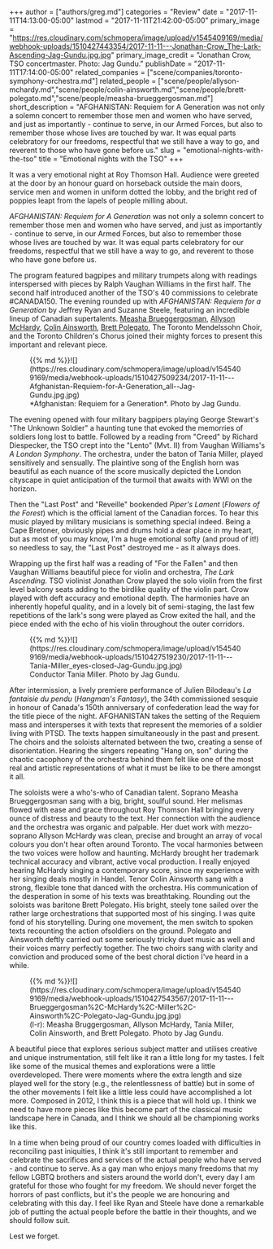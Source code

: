 +++
author = ["authors/greg.md"]
categories = "Review"
date = "2017-11-11T14:13:00-05:00"
lastmod = "2017-11-11T21:42:00-05:00"
primary_image = "https://res.cloudinary.com/schmopera/image/upload/v1545409169/media/webhook-uploads/1510427443354/2017-11-11---Jonathan-Crow_The-Lark-Ascending-Jag-Gundu.jpg.jpg"
primary_image_credit = "Jonathan Crow, TSO concertmaster. Photo: Jag Gundu."
publishDate = "2017-11-11T17:14:00-05:00"
related_companies = ["scene/companies/toronto-symphony-orchestra.md"]
related_people = ["scene/people/allyson-mchardy.md","scene/people/colin-ainsworth.md","scene/people/brett-polegato.md","scene/people/measha-brueggergosman.md"]
short_description = "AFGHANISTAN: Requiem for A Generation was not only a solemn concert to remember those men and women who have served, and just as importantly - continue to serve, in our Armed Forces, but also to remember those whose lives are touched by war. It was equal parts celebratory for our freedoms, respectful that we still have a way to go, and reverent to those who have gone before us."
slug = "emotional-nights-with-the-tso"
title = "Emotional nights with the TSO"
+++

It was a very emotional night at Roy Thomson Hall. Audience were greeted at the door by an honour guard on horseback outside the main doors, service men and women in uniform dotted the lobby, and the bright red of poppies leapt from the lapels of people milling about. 

*AFGHANISTAN: Requiem for A Generation* was not only a solemn concert to remember those men and women who have served, and just as importantly - continue to serve, in our Armed Forces, but also to remember those whose lives are touched by war. It was equal parts celebratory for our freedoms, respectful that we still have a way to go, and reverent to those who have gone before us. 

The program featured bagpipes and military trumpets along with readings interspersed with pieces by Ralph Vaughan Williams in the first half. The second half introduced another of the TSO's 40 commissions to celebrate #CANADA150. The evening rounded up with *AFGHANISTAN: Requiem for a Generation* by Jeffrey Ryan and Suzanne Steele, featuring an incredible lineup of Canadian supertalents. [Measha Brueggergosman](/scene/people/measha-brueggergosman/), [Allyson McHardy](/scene/people/allyson-mchardy/), [Colin Ainsworth](/scene/people/colin-ainsworth/), [Brett Polegato](/scene/people/brett-polegato/), The Toronto Mendelssohn Choir, and the Toronto Children's Chorus joined their mighty forces to present this important and relevant piece. 

<figure data-type="image">{{% md %}}![](https://res.cloudinary.com/schmopera/image/upload/v1545409169/media/webhook-uploads/1510427509234/2017-11-11---Afghanistan-Requiem-for-A-Generation_all--Jag-Gundu.jpg.jpg)
<figcaption>*Afghanistan: Requiem for a Generation*. Photo by Jag Gundu.</figcaption>
</figure>

The evening opened with four military bagpipers playing George Stewart's "The Unknown Soldier" a haunting tune that evoked the memorries of soldiers long lost to battle. Followed by a reading from "Creed" by Richard Diespecker, the TSO crept into the "Lento" (Mvt. II) from Vaughan Williams's *A London Symphony*. The orchestra, under the baton of Tania Miller, played sensitively and sensually. The plaintive song of the English horn was beautiful as each nuance of the score musically depicted the London cityscape in quiet anticipation of the turmoil that awaits with WWI on the horizon. 

Then the "Last Post" and "Reveille" bookended *Piper's Lament* (*Flowers of the Forest*) which is the official lament of the Canadian forces. To hear this music played by military musicians is something special indeed. Being a Cape Bretoner, obviously pipes and drums hold a dear place in my heart, but as most of you may know, I'm a huge emotional softy (and proud of it!) so needless to say, the "Last Post" destroyed me - as it always does. 

Wrapping up the first half was a reading of "For the Fallen" and then Vaughan Williams beautiful piece for violin and orchestra, *The Lark Ascending*. TSO violinist Jonathan Crow played the solo violin from the first level balcony seats adding to the birdlike quality of the violin part. Crow played with deft accuracy and emotional depth. The harmonies have an inherently hopeful quality, and in a lovely bit of semi-staging, the last few repetitions of the lark's song were played as Crow exited the hall, and the piece ended with the echo of his violin throughout the outer corridors.

<figure data-type="image">{{% md %}}![](https://res.cloudinary.com/schmopera/image/upload/v1545409169/media/webhook-uploads/1510427519230/2017-11-11---Tania-Miller_eyes-closed-Jag-Gundu.jpg.jpg)
<figcaption>Conductor Tania Miller. Photo by Jag Gundu.</figcaption>
</figure>

After intermission, a lively premiere performance of Julien Bilodeau's *La fantaisie du pendu* (*Hangman's Fantasy*), the 34th commissioned sesquie in honour of Canada's 150th anniversary of confederation lead the way for the title piece of the night. AFGHANISTAN takes the setting of the Requiem mass and intersperses it with texts that represent the memories of a soldier living with PTSD. The texts happen simultaneously in the past and present. The choirs and the soloists alternated between the two, creating a sense of disorientation. Hearing the singers repeating "Hang on, son" during the chaotic cacophony of the orchestra behind them felt like one of the most real and artistic representations of what it must be like to be there amongst it all.  

The soloists were a who's-who of Canadian talent. Soprano Measha Brueggergosman sang with a big, bright, soulful sound. Her melismas flowed with ease and grace throughout Roy Thomson Hall bringing every ounce of distress and beauty to the text. Her connection with the audience and the orchestra was organic and palpable. Her duet work with mezzo-soprano Allyson McHardy was clean, precise and brought an array of vocal colours you don't hear often around Toronto. The vocal harmonies between the two voices were hollow and haunting. McHardy brought her trademark technical accuracy and vibrant, active vocal production. I really enjoyed hearing McHardy singing a contemporary score, since my experience with her singing deals mostly in Handel. Tenor Colin Ainsworth sang with a strong, flexible tone that danced with the orchestra. His communication of the desperation in some of his texts was breathtaking. Rounding out the soloists was baritone Brett Polegato. His bright, steely tone sailed over the rather large orchestrations that supported most of his singing. I was quite fond of his storytelling. During one movement, the men switch to spoken texts recounting the action ofsoldiers on the ground. Polegato and Ainsworth deftly carried out some seriously tricky duet music as well and their voices marry perfectly together. The two choirs sang with clarity and conviction and produced some of the best choral diction I've heard in a while.

<figure data-type="image">{{% md %}}![](https://res.cloudinary.com/schmopera/image/upload/v1545409169/media/webhook-uploads/1510427543567/2017-11-11---Brueggergosman%2C-McHardy%2C-Miller%2C-Ainsworth%2C-Polegato-Jag-Gundu.jpg.jpg)
<figcaption>(l-r): Measha Bruggergosman, Allyson McHardy, Tania Miller, Colin Ainsworth, and Brett Polegato. Photo by Jag Gundu.</figcaption>
</figure>

A beautiful piece that explores serious subject matter and utilises creative and unique instrumentation, still felt like it ran a little long for my tastes. I felt like some of the musical themes and explorations were a little overdeveloped. There were moments where the extra length and size played well for the story (e.g., the relentlessness of battle) but in some of the other movements I felt like a little less could have accomplished a lot more. Composed in 2012, I think this is a piece that will hold up. I think we need to have more pieces like this become part of the classical music landscape here in Canada, and I think we should all be championing works like this.  

In a time when being proud of our country comes loaded with difficulties in reconciling past iniquities, I think it's still important to remember and celebrate the sacrifices and services of the actual people who have served - and continue to serve. As a gay man who enjoys many freedoms that my fellow LGBTQ brothers and sisters around the world don't, every day I am grateful for those who fought for my freedom. We should never forget the horrors of past conflicts, but it's the people we are honouring and celebrating with this day. I feel like Ryan and Steele have done a remarkable job of putting the actual people before the battle in their thoughts, and we should follow suit. 

Lest we forget.
